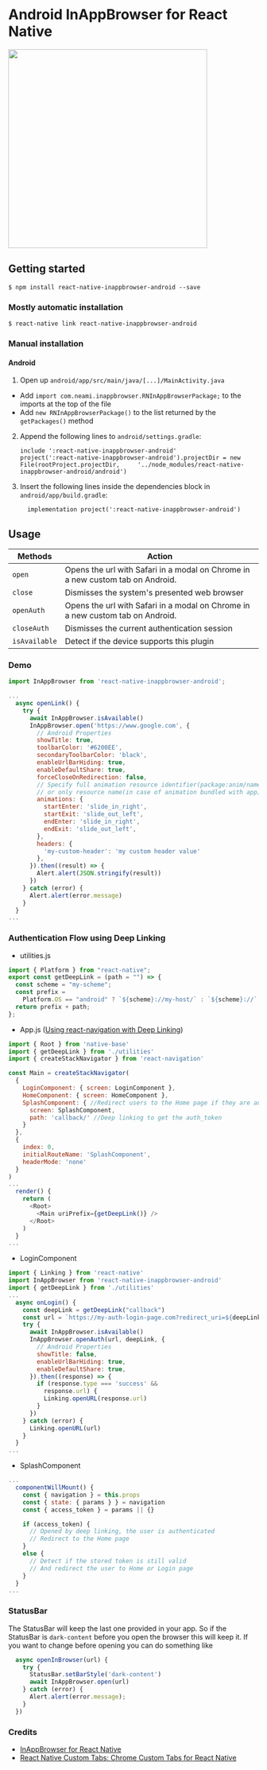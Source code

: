 # Android InAppBrowser for React Native

<img width="400px" src="img/inappbrowser.png">

## Getting started

`$ npm install react-native-inappbrowser-android --save`

### Mostly automatic installation

`$ react-native link react-native-inappbrowser-android`

### Manual installation

#### Android

1.  Open up `android/app/src/main/java/[...]/MainActivity.java`

- Add `import com.neami.inappbrowser.RNInAppBrowserPackage;` to the imports at the top of the file
- Add `new RNInAppBrowserPackage()` to the list returned by the `getPackages()` method

2.  Append the following lines to `android/settings.gradle`:
    ```
    include ':react-native-inappbrowser-android'
    project(':react-native-inappbrowser-android').projectDir = new File(rootProject.projectDir, 	'../node_modules/react-native-inappbrowser-android/android')
    ```
3.  Insert the following lines inside the dependencies block in `android/app/build.gradle`:
    ```
      implementation project(':react-native-inappbrowser-android')
    ```

## Usage

| Methods       | Action                                                                         |
| ------------- | ------------------------------------------------------------------------------ |
| `open`        | Opens the url with Safari in a modal on Chrome in a new custom tab on Android. |
| `close`       | Dismisses the system's presented web browser                                   |
| `openAuth`    | Opens the url with Safari in a modal on Chrome in a new custom tab on Android. |
| `closeAuth`   | Dismisses the current authentication session                                   |
| `isAvailable` | Detect if the device supports this plugin                                      |

### Demo

```javascript
import InAppBrowser from 'react-native-inappbrowser-android';

...
  async openLink() {
    try {
      await InAppBrowser.isAvailable()
      InAppBrowser.open('https://www.google.com', {
        // Android Properties
        showTitle: true,
        toolbarColor: '#6200EE',
        secondaryToolbarColor: 'black',
        enableUrlBarHiding: true,
        enableDefaultShare: true,
        forceCloseOnRedirection: false,
        // Specify full animation resource identifier(package:anim/name)
        // or only resource name(in case of animation bundled with app).
        animations: {
          startEnter: 'slide_in_right',
          startExit: 'slide_out_left',
          endEnter: 'slide_in_right',
          endExit: 'slide_out_left',
        },
        headers: {
          'my-custom-header': 'my custom header value'
        },
      }).then((result) => {
        Alert.alert(JSON.stringify(result))
      })
    } catch (error) {
      Alert.alert(error.message)
    }
  }
...
```

### Authentication Flow using Deep Linking

- utilities.js

```javascript
import { Platform } from "react-native";
export const getDeepLink = (path = "") => {
  const scheme = "my-scheme";
  const prefix =
    Platform.OS == "android" ? `${scheme}://my-host/` : `${scheme}://`;
  return prefix + path;
};
```

- App.js ([Using react-navigation with Deep Linking](https://reactnavigation.org/docs/en/deep-linking.html))

```javascript
import { Root } from 'native-base'
import { getDeepLink } from './utilities'
import { createStackNavigator } from 'react-navigation'

const Main = createStackNavigator(
  {
    LoginComponent: { screen: LoginComponent },
    HomeComponent: { screen: HomeComponent },
    SplashComponent: { //Redirect users to the Home page if they are authenticated, otherwise to Login page...
      screen: SplashComponent,
      path: 'callback/' //Deep linking to get the auth_token
    }
  },
  {
    index: 0,
    initialRouteName: 'SplashComponent',
    headerMode: 'none'
  }
)
...
  render() {
    return (
      <Root>
        <Main uriPrefix={getDeepLink()} />
      </Root>
    )
  }
...
```

- LoginComponent

```javascript
import { Linking } from 'react-native'
import InAppBrowser from 'react-native-inappbrowser-android'
import { getDeepLink } from './utilities'
...
  async onLogin() {
    const deepLink = getDeepLink("callback")
    const url = `https://my-auth-login-page.com?redirect_uri=${deepLink}`
    try {
      await InAppBrowser.isAvailable()
      InAppBrowser.openAuth(url, deepLink, {
        // Android Properties
        showTitle: false,
        enableUrlBarHiding: true,
        enableDefaultShare: true,
      }).then((response) => {
        if (response.type === 'success' &&
          response.url) {
          Linking.openURL(response.url)
        }
      })
    } catch (error) {
      Linking.openURL(url)
    }
  }
...
```

- SplashComponent

```javascript
...
  componentWillMount() {
    const { navigation } = this.props
    const { state: { params } } = navigation
    const { access_token } = params || {}

    if (access_token) {
      // Opened by deep linking, the user is authenticated
      // Redirect to the Home page
    }
    else {
      // Detect if the stored token is still valid
      // And redirect the user to Home or Login page
    }
  }
...
```

### StatusBar

The StatusBar will keep the last one provided in your app. So if the StatusBar is `dark-content` before you open the browser this will keep it. If you want to change before opening you can do something like

```javascript
  async openInBrowser(url) {
    try {
      StatusBar.setBarStyle('dark-content')
      await InAppBrowser.open(url)
    } catch (error) {
      Alert.alert(error.message);
    }
  })
```

### Credits

- [InAppBrowser for React Native](https://github.com/proyecto26/react-native-inappbrowser)
- [React Native Custom Tabs: Chrome Custom Tabs for React Native](https://github.com/droibit/react-native-custom-tabs)
